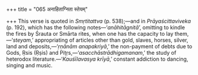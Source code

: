 +++
title = "065 अनाहिताग्निता स्तेयम्"

+++
This verse is quoted in *Smṛtitattva* (p. 538);—and in
*Prāyaścittaviveka* (p. 192), which has the following
notes—‘*anāhitāgnitā*’, omitting to kindle the fires by Śrauta or Smārta
rites, when one has the capacity to lay them,—‘*steyam*,’ appropriating
of articles other than gold, slaves, horses, silver, land and
deposits,—‘*ṛṇānām anapakriyā*,’ the non-payment of debts due to Gods,
Ṛsis (Ṛṣis) and Piṭṛs,—‘*asacchāstrādhigamanam*,’ the study of heterodox
literature.—‘*Kauśīlavasya krīyā*,’ constant addiction to dancing,
singing and music.


